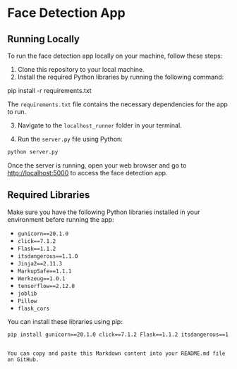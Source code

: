 
# Face Detection App

## Running Locally

To run the face detection app locally on your machine, follow these steps:

1. Clone this repository to your local machine.
2. Install the required Python libraries by running the following command:


pip install -r requirements.txt


The `requirements.txt` file contains the necessary dependencies for the app to run.

3. Navigate to the `localhost_runner` folder in your terminal.

4. Run the `server.py` file using Python:

```bash
python server.py
```

Once the server is running, open your web browser and go to [http://localhost:5000](http://localhost:5000) to access the face detection app.

## Required Libraries

Make sure you have the following Python libraries installed in your environment before running the app:

- `gunicorn==20.1.0`
- `click==7.1.2`
- `Flask==1.1.2`
- `itsdangerous==1.1.0`
- `Jinja2==2.11.3`
- `MarkupSafe==1.1.1`
- `Werkzeug==1.0.1`
- `tensorflow==2.12.0`
- `joblib`
- `Pillow`
- `flask_cors`

You can install these libraries using pip:

```bash
pip install gunicorn==20.1.0 click==7.1.2 Flask==1.1.2 itsdangerous==1.1.0 Jinja2==2.11.3 MarkupSafe==1.1.1 Werkzeug==1.0.1 tensorflow==2.12.0 joblib Pillow flask_cors
```
```

You can copy and paste this Markdown content into your README.md file on GitHub.
